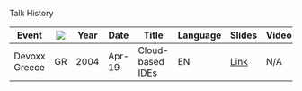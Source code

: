 Talk History

| Event | ![](https://openmoji.org/data/color/svg/1F5FA.svg) | Year | Date | Title | Language | Slides | Video | Pics |
| ----- | ------- | ---- | -----| ----- | -------- | ------ | ----- | ---- |
| Devoxx Greece | GR | 2004 | Apr-19 | Cloud-based IDEs | EN | [Link](https://speakerdeck.com/maeddes/cloud-and-container-based-integrated-development-environments) |  N/A | N/A |